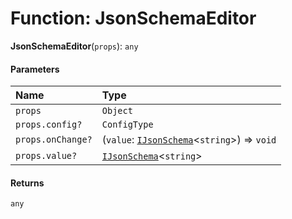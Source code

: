 # Function: JsonSchemaEditor

**JsonSchemaEditor**(`props`): `any`

#### Parameters

| Name | Type |
| :------ | :------ |
| `props` | `Object` |
| `props.config?` | `ConfigType` |
| `props.onChange?` | (`value`: [`IJsonSchema`](/auto-docs/form-antd-materials/interfaces/IJsonSchema.md)<`string`>) => `void` |
| `props.value?` | [`IJsonSchema`](/auto-docs/form-antd-materials/interfaces/IJsonSchema.md)<`string`> |

#### Returns

`any`
